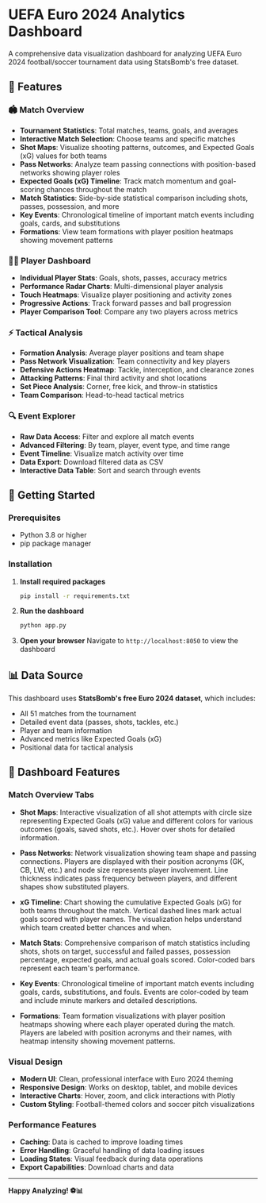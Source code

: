 # UEFA Euro 2024 Analytics Dashboard

A comprehensive data visualization dashboard for analyzing UEFA Euro 2024 football/soccer tournament data using StatsBomb's free dataset.

## 🌟 Features

### 🏟️ Match Overview
- **Tournament Statistics**: Total matches, teams, goals, and averages
- **Interactive Match Selection**: Choose teams and specific matches
- **Shot Maps**: Visualize shooting patterns, outcomes, and Expected Goals (xG) values for both teams
- **Pass Networks**: Analyze team passing connections with position-based networks showing player roles
- **Expected Goals (xG) Timeline**: Track match momentum and goal-scoring chances throughout the match
- **Match Statistics**: Side-by-side statistical comparison including shots, passes, possession, and more
- **Key Events**: Chronological timeline of important match events including goals, cards, and substitutions
- **Formations**: View team formations with player position heatmaps showing movement patterns

### 🏃‍♂️ Player Dashboard
- **Individual Player Stats**: Goals, shots, passes, accuracy metrics
- **Performance Radar Charts**: Multi-dimensional player analysis
- **Touch Heatmaps**: Visualize player positioning and activity zones
- **Progressive Actions**: Track forward passes and ball progression
- **Player Comparison Tool**: Compare any two players across metrics

### ⚡ Tactical Analysis
- **Formation Analysis**: Average player positions and team shape
- **Pass Network Visualization**: Team connectivity and key players
- **Defensive Actions Heatmap**: Tackle, interception, and clearance zones
- **Attacking Patterns**: Final third activity and shot locations
- **Set Piece Analysis**: Corner, free kick, and throw-in statistics
- **Team Comparison**: Head-to-head tactical metrics

### 🔍 Event Explorer
- **Raw Data Access**: Filter and explore all match events
- **Advanced Filtering**: By team, player, event type, and time range
- **Event Timeline**: Visualize match activity over time
- **Data Export**: Download filtered data as CSV
- **Interactive Data Table**: Sort and search through events

## 🚀 Getting Started

### Prerequisites
- Python 3.8 or higher
- pip package manager

### Installation

1. **Install required packages**
   ```bash
   pip install -r requirements.txt
   ```

2. **Run the dashboard**
   ```bash
   python app.py
   ```

3. **Open your browser**
   Navigate to `http://localhost:8050` to view the dashboard

## 📊 Data Source

This dashboard uses **StatsBomb's free Euro 2024 dataset**, which includes:
- All 51 matches from the tournament
- Detailed event data (passes, shots, tackles, etc.)
- Player and team information
- Advanced metrics like Expected Goals (xG)
- Positional data for tactical analysis

## 🎨 Dashboard Features

### Match Overview Tabs
- **Shot Maps**: Interactive visualization of all shot attempts with circle size representing Expected Goals (xG) value and different colors for various outcomes (goals, saved shots, etc.). Hover over shots for detailed information.

- **Pass Networks**: Network visualization showing team shape and passing connections. Players are displayed with their position acronyms (GK, CB, LW, etc.) and node size represents player involvement. Line thickness indicates pass frequency between players, and different shapes show substituted players.

- **xG Timeline**: Chart showing the cumulative Expected Goals (xG) for both teams throughout the match. Vertical dashed lines mark actual goals scored with player names. The visualization helps understand which team created better chances and when.

- **Match Stats**: Comprehensive comparison of match statistics including shots, shots on target, successful and failed passes, possession percentage, expected goals, and actual goals scored. Color-coded bars represent each team's performance.

- **Key Events**: Chronological timeline of important match events including goals, cards, substitutions, and fouls. Events are color-coded by team and include minute markers and detailed descriptions.

- **Formations**: Team formation visualizations with player position heatmaps showing where each player operated during the match. Players are labeled with position acronyms and their names, with heatmap intensity showing movement patterns.

### Visual Design
- **Modern UI**: Clean, professional interface with Euro 2024 theming
- **Responsive Design**: Works on desktop, tablet, and mobile devices
- **Interactive Charts**: Hover, zoom, and click interactions with Plotly
- **Custom Styling**: Football-themed colors and soccer pitch visualizations

### Performance Features
- **Caching**: Data is cached to improve loading times
- **Error Handling**: Graceful handling of data loading issues
- **Loading States**: Visual feedback during data operations
- **Export Capabilities**: Download charts and data

---

**Happy Analyzing! ⚽📊**